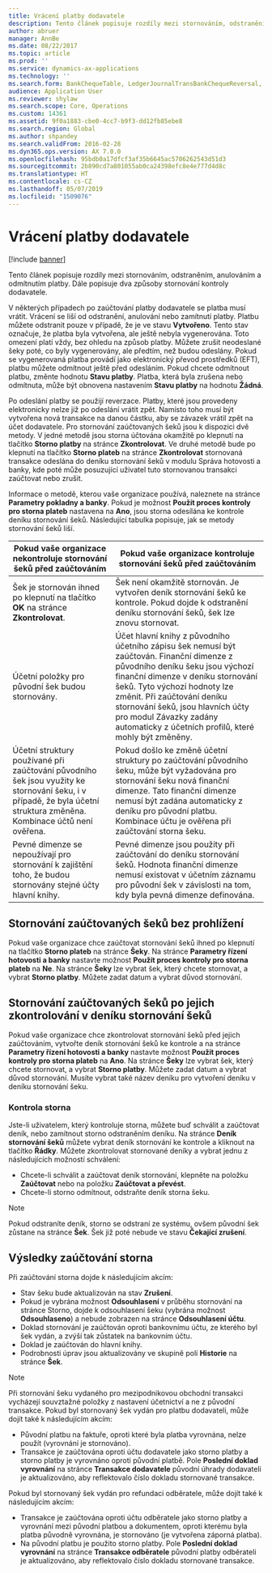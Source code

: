 ```yaml
---
title: Vrácení platby dodavatele
description: Tento článek popisuje rozdíly mezi stornováním, odstraněním, anulováním a odmítnutím platby. Dále popisuje dva způsoby stornování kontroly dodavatele.
author: abruer
manager: AnnBe
ms.date: 08/22/2017
ms.topic: article
ms.prod: ''
ms.service: dynamics-ax-applications
ms.technology: ''
ms.search.form: BankChequeTable, LedgerJournalTransBankChequeReversal, LedgerJournalTransVendPaym
audience: Application User
ms.reviewer: shylaw
ms.search.scope: Core, Operations
ms.custom: 14361
ms.assetid: 9f0a1883-cbe0-4cc7-b9f3-dd12fb85ebe8
ms.search.region: Global
ms.author: shpandey
ms.search.validFrom: 2016-02-28
ms.dyn365.ops.version: AX 7.0.0
ms.openlocfilehash: 95bdb0a17dfcf3af35b6645ac5706262543d51d3
ms.sourcegitcommit: 2b890cd7a801055ab0ca24398efc8e4e777d4d8c
ms.translationtype: HT
ms.contentlocale: cs-CZ
ms.lasthandoff: 05/07/2019
ms.locfileid: "1509076"
---
```

# <a name="reverse-a-vendor-payment"></a>Vrácení platby dodavatele

[!include [banner](../includes/banner.md)]

Tento článek popisuje rozdíly mezi stornováním, odstraněním, anulováním a odmítnutím platby. Dále popisuje dva způsoby stornování kontroly dodavatele. 

V některých případech po zaúčtování platby dodavatele se platba musí vrátit. Vrácení se liší od odstranění, anulování nebo zamítnutí platby. Platbu můžete odstranit pouze v případě, že je ve stavu **Vytvořeno**. Tento stav označuje, že platba byla vytvořena, ale ještě nebyla vygenerována. Toto omezení platí vždy, bez ohledu na způsob platby. Můžete zrušit neodeslané šeky poté, co byly vygenerovány, ale předtím, než budou odeslány. Pokud se vygenerovaná platba provádí jako elektronický převod prostředků (EFT), platbu můžete odmítnout ještě před odesláním. Pokud chcete odmítnout platbu, změnte hodnotu **Stavu platby**. Platba, která byla zrušena nebo odmítnuta, může být obnovena nastavením **Stavu platby** na hodnotu **Žádná**. 

Po odeslání platby se použijí reverzace. Platby, které jsou provedeny elektronicky nelze již po odeslání vrátit zpět. Namísto toho musí být vytvořena nová transakce na danou částku, aby se závazek vrátil zpět na účet dodavatele. Pro stornování zaúčtovaných šeků jsou k dispozici dvě metody. V jedné metodě jsou storna účtována okamžitě po klepnutí na tlačítko **Storno platby** na stránce **Zkontrolovat**. Ve druhé metodě bude po klepnutí na tlačítko **Storno plateb** na stránce **Zkontrolovat** stornovaná transakce odeslána do deníku stornování šeků v modulu Správa hotovosti a banky, kde poté může posuzující uživatel tuto stornovanou transakci zaúčtovat nebo zrušit. 

Informace o metodě, kterou vaše organizace používá, naleznete na stránce **Parametry pokladny a banky**. Pokud je možnost **Použít proces kontroly pro storna plateb** nastavena na **Ano**, jsou storna odesílána ke kontrole deníku stornování šeků. Následující tabulka popisuje, jak se metody stornování šeků liší.

| Pokud vaše organizace nekontroluje stornování šeků před zaúčtováním                                                                                                                                  | Pokud vaše organizace kontroluje stornování šeků před zaúčtováním                                                                                                                                                                                                                                                                                                                                                                     |
|-----------------------------------------------------------------------------------------------------------------------------------------------------------------------------------------------------|---------------------------------------------------------------------------------------------------------------------------------------------------------------------------------------------------------------------------------------------------------------------------------------------------------------------------------------------------------------------------------------------------------------------------------|
| Šek je stornován ihned po klepnutí na tlačítko **OK** na stránce **Zkontrolovat**.                                                                                                                      | Šek není okamžitě stornován. Je vytvořen deník stornování šeků ke kontrole. Pokud dojde k odstranění deníku stornování šeků, šek lze znovu stornovat.                                                                                                                                                                                                                                                                |
| Účetní položky pro původní šek budou stornovány.                                                                                                                                         | Účet hlavní knihy z původního účetního zápisu šek nemusí být zaúčtován. Finanční dimenze z původního deníku šeku jsou výchozí finanční dimenze v deníku stornování šeků. Tyto výchozí hodnoty lze změnit. Při zaúčtování deníku stornování šeků, jsou hlavních účty pro modul Závazky zadány automaticky z účetních profilů, které mohly být změněny. |
| Účetní struktury používané při zaúčtování původního šek jsou využity ke stornování šeku, i v případě, že byla účetní struktura změněna. Kombinace účtů není ověřena. | Pokud došlo ke změně účetní struktury po zaúčtování původního šeku, může být vyžadována pro stornování šeku nová finanční dimenze. Tato finanční dimenze nemusí být zadána automaticky z deníku pro původní platbu. Kombinace účtu je ověřena při zaúčtování storna šeku.                                                                                                        |
| Pevné dimenze se nepoužívají pro stornování k zajištění toho, že budou stornovány stejné účty hlavní knihy.                                                                                      | Pevné dimenze jsou použity při zaúčtování do deníku stornování šeků. Hodnota finanční dimenze nemusí existovat v účetním záznamu pro původní šek v závislosti na tom, kdy byla pevná dimenze definována.                                                                                                                                                                                                     |

## <a name="reverse-posted-checks-without-reviewing-them"></a>Stornování zaúčtovaných šeků bez prohlížení
Pokud vaše organizace chce zaúčtovat stornování šeků ihned po klepnutí na tlačítko **Storno plateb** na stránce **Šeky**. Na stránce **Parametry řízení hotovosti a banky** nastavte možnost **Použít proces kontroly pro storna plateb** na **Ne**. Na stránce **Šeky** lze vybrat šek, který chcete stornovat, a vybrat **Storno platby**. Můžete zadat datum a vybrat důvod stornování.

## <a name="reverse-posted-checks-after-they-are-reviewed-in-the-check-reversal-journal"></a>Stornování zaúčtovaných šeků po jejich zkontrolování v deníku stornování šeků
Pokud vaše organizace chce zkontrolovat stornování šeků před jejich zaúčtováním, vytvořte deník stornování šeků ke kontrole a na stránce **Parametry řízení hotovosti a banky** nastavte možnost **Použít proces kontroly pro storna plateb** na **Ano**. Na stránce **Šeky** lze vybrat šek, který chcete stornovat, a vybrat **Storno platby**. Můžete zadat datum a vybrat důvod stornování. Musíte vybrat také název deníku pro vytvoření deníku v deníku stornování šeku.

### <a name="review-a-reversal"></a>Kontrola storna

Jste-li uživatelem, který kontroluje storna, můžete buď schválit a zaúčtovat deník, nebo zamítnout storno odstraněním deníku. Na stránce **Deník stornování šeků** můžete vybrat deník stornování ke kontrole a kliknout na tlačítko **Řádky**. Můžete zkontrolovat stornované deníky a vybrat jednu z následujících možností schválení:

-   Chcete-li schválit a zaúčtovat deník stornování, klepněte na položku **Zaúčtovat** nebo na položku **Zaúčtovat a převést**.
-   Chcete-li storno odmítnout, odstraňte deník storna šeku.

> [!NOTE]
> Pokud odstraníte deník, storno se odstraní ze systému, ovšem původní šek zůstane na stránce **Šek**. Šek již poté nebude ve stavu **Čekající zrušení**.

## <a name="results-of-posting-a-reversal"></a>Výsledky zaúčtování storna
Při zaúčtování storna dojde k následujícím akcím:

-   Stav šeku bude aktualizován na stav **Zrušení**.
-   Pokud je vybrána možnost **Odsouhlasení** v průběhu stornování na stránce Storno, dojde k odsouhlasení šeku (vybrána možnost **Odsouhlaseno**) a nebude zobrazen na stránce **Odsouhlasení účtu**.
-   Doklad stornování je zaúčtován oproti bankovnímu účtu, ze kterého byl šek vydán, a zvýší tak zůstatek na bankovním účtu.
-   Doklad je zaúčtován do hlavní knihy.
-   Podrobnosti úprav jsou aktualizovány ve skupině polí **Historie** na stránce **Šek**.

> [!NOTE] 
> Při stornování šeku vydaného pro mezipodnikovou obchodní transakci vycházejí souvztažné položky z nastavení účetnictví a ne z původní transakce. Pokud byl stornovaný šek vydán pro platbu dodavateli, může dojít také k následujícím akcím:

-   Původní platbu na faktuře, oproti které byla platba vyrovnána, nelze použít (vyrovnání je stornováno).
-   Transakce je zaúčtována oproti účtu dodavatele jako storno platby a storno platby je vyrovnáno oproti původní platbě. Pole **Poslední doklad vyrovnání** na stránce **Transakce dodavatele** původní úhrady dodavateli je aktualizováno, aby reflektovalo číslo dokladu stornované transakce.

Pokud byl stornovaný šek vydán pro refundaci odběratele, může dojít také k následujícím akcím:

-   Transakce je zaúčtována oproti účtu odběratele jako storno platby a vyrovnání mezi původní platbou a dokumentem, oproti kterému byla platba původně vyrovnána, je stornováno (je vytvořena záporná platba).
-   Na původní platbu je použito storno platby. Pole **Poslední doklad vyrovnání** na stránce **Transakce odběratele** původní platby odběrateli je aktualizováno, aby reflektovalo číslo dokladu stornované transakce.




